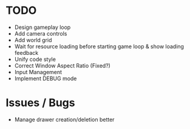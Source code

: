 # TODO

- Design gameplay loop
- Add camera controls
- Add world grid
- Wait for resource loading before starting game loop & show loading feedback
- Unify code style
- Correct Window Aspect Ratio (Fixed?)
- Input Management
- Implement DEBUG mode

# Issues / Bugs

- Manage drawer creation/deletion better